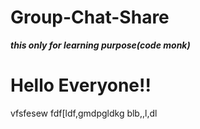 # Group-Chat-Share
***this only for learning purpose(code monk)***
<h1>Hello  Everyone!!</h1>

vfsfesew
fdf[ldf,gmdpgldkg
blb,,l,dl
